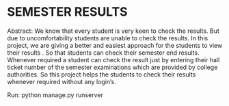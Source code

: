 # SEMESTER RESULTS
 
Abstract: We know that every student is very keen to check the results. But due to uncomfortability students are unable to check the results. In this project, we are giving a better and easiest approach for the students to view their results . So that students can check their semester end results. Whenever required a student can check the result just by entering their hall ticket number of the semester examinations which are provided by college authorities. So this project helps the students to check their results whenever required without any login’s.   

Run: python manage.py runserver
